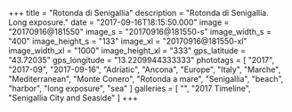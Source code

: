 +++
title = "Rotonda di Senigallia"
description = "Rotonda di Senigallia. Long exposure."
date = "2017-09-16T18:15:50.000"
image = "20170916@181550"
image_s = "20170916@181550-s"
image_width_s = "400"
image_height_s = "133"
image_xl = "20170916@181550-xl"
image_width_xl = "1000"
image_height_xl = "333"
gps_latitude = "43.72035"
gps_longitude = "13.2209944333333"
phototags = [ "2017", "2017-09", "2017-09-16", "Adriatic", "Ancona", "Europe", "Italy", "Marche", "Mediterranean", "Monte Conero", "Rotonda a mare", "Senigallia", "beach", "harbor", "long exposure", "sea" ]
galleries = [ "", "2017 Timeline", "Senigallia City and Seaside" ]
+++
